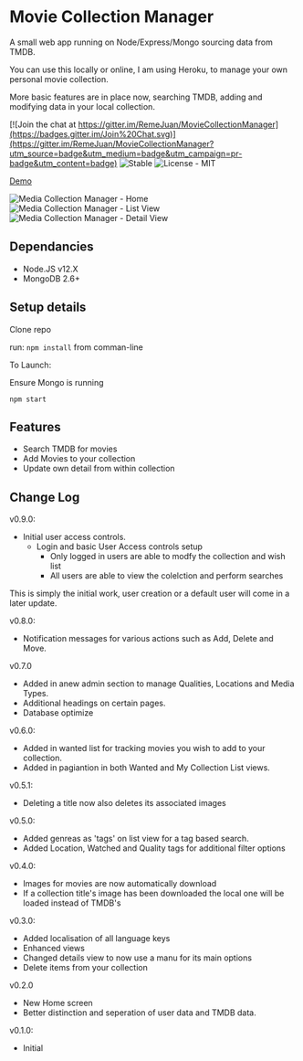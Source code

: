 # Movie Collection Manager

A small web app running on Node/Express/Mongo sourcing data from TMDB.

You can use this locally or online, I am using Heroku, to manage your own personal movie collection.

More basic features are in place now, searching TMDB, adding and modifying data in your local collection.

[![Join the chat at https://gitter.im/RemeJuan/MovieCollectionManager](https://badges.gitter.im/Join%20Chat.svg)](https://gitter.im/RemeJuan/MovieCollectionManager?utm_source=badge&utm_medium=badge&utm_campaign=pr-badge&utm_content=badge)
![Stable](https://img.shields.io/badge/Status-Stable-blue.svg)
![License - MIT](https://img.shields.io/github/license/mashape/apistatus.svg)

[Demo](http://mcm.remelehane.me/)

![Media Collection Manager - Home](https://dl.dropboxusercontent.com/u/6374897/mcm/mcm_home.jpg)
![Media Collection Manager - List View](https://dl.dropboxusercontent.com/u/6374897/mcm/mcm_list.jpg)
![Media Collection Manager - Detail View](https://dl.dropboxusercontent.com/u/6374897/mcm/mcm_detail.jpg)

## Dependancies
* Node.JS v12.X
* MongoDB 2.6+

## Setup details

Clone repo

run:
`npm install` from comman-line

To Launch:

Ensure Mongo is running

`npm start`

## Features
* Search TMDB for movies
* Add Movies to your collection
* Update own detail from within collection

## Change Log

v0.9.0:
* Initial user access controls.
  * Login and basic User Access controls setup
    * Only logged in users are able to modfy the collection and wish list
    * All users are able to view the colelction and perform searches

This is simply the initial work, user creation or a default user will come in
a later update.

v0.8.0:
* Notification messages for various actions such as Add, Delete and Move.

v0.7.0
* Added in anew admin section to manage Qualities, Locations and Media Types.
* Additional headings on certain pages.
* Database optimize

v0.6.0:
* Added in wanted list for tracking movies you wish to add to your collection.
* Added in pagiantion in both Wanted and My Collection List views.

v0.5.1:
* Deleting a title now also deletes its associated images

v0.5.0:
* Added genreas as 'tags' on list view for a tag based search.
* Added Location, Watched and Quality tags for additional filter options

v0.4.0:
* Images for movies are now automatically download
* If a collection title's image has been downloaded the local one will be loaded instead of TMDB's

v0.3.0:
* Added localisation of all language keys
* Enhanced views
* Changed details view to now use a manu for its main options
* Delete items from your collection

v0.2.0
* New Home screen
* Better distinction and seperation of user data and TMDB data.

v0.1.0:
* Initial
